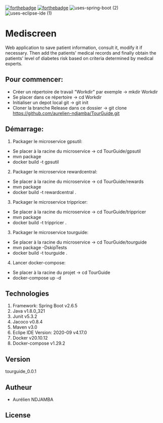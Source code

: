 [![forthebadge](https://forthebadge.com/images/badges/open-source.svg)](https://forthebadge.com)
[![forthebadge](https://forthebadge.com/images/badges/made-with-java.svg)](https://forthebadge.com) 
![uses-spring-boot (2)](https://user-images.githubusercontent.com/66125882/150993441-590505b7-fd53-44df-9ac5-695d0fb59754.svg)
![uses-eclipse-ide (1)](https://user-images.githubusercontent.com/66125882/150993531-3f8d450c-0399-4c9f-920c-4296d0473f2d.svg)

# Mediscreen
Web application to save patient information, consult it, modify it if necessary. Then add the patients' medical records and finally obtain the patients' level of diabetes risk based on criteria determined by medical experts.

## Pour commencer:
- Créer un répertoire de travail "Workdir" par exemple -> mkdir Workdir
- Se placer dans ce répertoire -> cd Workdir
- Initialiser un depot local git -> git init
- Cloner la branche Release dans ce dossier -> git clone https://github.com/aurelien-ndjamba/TourGuide.git

## Démarrage:
1. Packager le microservice gpsutil: 
- Se placer à la racine du microservice -> cd TourGuide/gpsutil
- mvn package
- docker build -t gpsutil 
2. Packager le microservice rewardcentral: 
- Se placer à la racine du microservice -> cd TourGuide/rewards
- mvn package
- docker build -t rewardcentral .
3. Packager le microservice trippricer: 
- Se placer à la racine du microservice -> cd TourGuide/trippricer
- mvn package
- docker build -t trippricer .
3. Packager le microservice tourguide: 
- Se placer à la racine du microservice -> cd TourGuide/tourguide
- mvn package -DskipTests
- docker build -t tourguide .
4. Lancer docker-compose: 
- Se placer à la racine du projet -> cd TourGuide
- docker-compose up -d

## Technologies
1. Framework: Spring Boot v2.6.5
2. Java v1.8.0_321
3. Junit v5.3.2
4. Jacoco v0.8.4
5. Maven v3.0
6. Eclipe IDE Version: 2020-09 v4.17.0
7. Docker v20.10.12
8. Docker-compose v1.29.2

## Version
tourguide_0.0.1

## Autheur
- Aurélien NDJAMBA

## License

